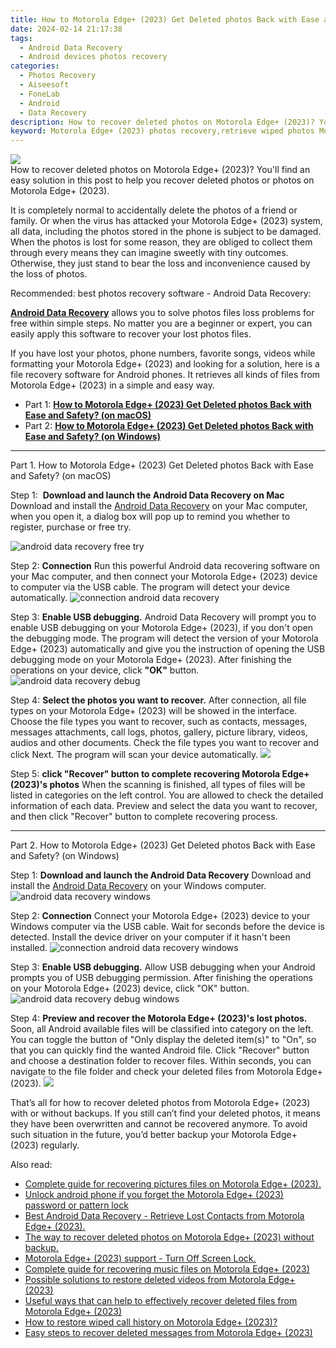 ```yaml
---
title: How to Motorola Edge+ (2023) Get Deleted photos Back with Ease and Safety?
date: 2024-02-14 21:17:38
tags: 
  - Android Data Recovery
  - Android devices photos recovery
categories: 
  - Photos Recovery
  - Aiseesoft
  - FoneLab
  - Android
  - Data Recovery
description: How to recover deleted photos on Motorola Edge+ (2023)? You'll find an easy solution in this post to help you recover deleted photos or photos on Motorola Edge+ (2023).
keyword: Motorola Edge+ (2023) photos recovery,retrieve wiped photos Motorola Edge+ (2023),unerase photos,save erased photos from Motorola Edge+ (2023),regain missing photos,recover lost photos from Motorola Edge+ (2023),Motorola Edge+ (2023) delete photos recover,Motorola Edge+ (2023) retrieve deleted photos,Motorola Edge+ (2023) deleted photos,how to get the photos back on Motorola Edge+ (2023),how to recover photos in Motorola Edge+ (2023),how to recover photos on Motorola Edge+ (2023)
---
```


<img src="https://img0mobiles.techidaily.com/images/best-assets/devices/motorola/motorola-edgeplus-(2023)/1.jpg" class="atpl-imgstyle"  />

<div class="atpl-content atpl-for-fonelab-android recover-photos">

<div class="atpl-post-description-part-1">
How to recover deleted photos on Motorola Edge+ (2023)? You'll find an easy solution in this post to help you recover deleted photos or photos on Motorola Edge+ (2023).
</div>



<div class="atpl-post-description-part-2">
<div class="tpl-content-sub-paragraph-normal">
  <p>
    It is completely normal to accidentally delete the photos of a friend or family. Or when the virus has attacked your Motorola Edge+ (2023) system, all data, including the photos stored in the phone is subject to be damaged. When the photos is lost for some reason, they are obliged to collect them through every means they can imagine sweetly with tiny outcomes. Otherwise, they just stand to bear the loss and inconvenience caused by the loss of photos.
  </p>
</div>
</div>

<div class="atpl-post-description-part-3">
<div class="tpl-content-sub-paragraph-title">
  Recommended: best photos recovery software - Android Data Recovery:
</div>
<div class="tpl-content-sub-paragraph-content">
  <p>
    <a href="https://tools.techidaily.com/aiseesoft-android-data-recovery/" target="_blank" rel="noopener"><strong>Android Data Recovery</strong></a> allows you to solve photos files loss problems for free within simple steps. No matter you are a beginner or expert, you can easily apply this software to recover your lost photos files.
  </p>
</div>
<div class="tpl-content-sub-paragraph-content">
    <p>
      If you have lost your photos, phone numbers, favorite songs, videos while formatting your Motorola Edge+ (2023) and looking for a solution, here is a file recovery software for Android phones. It retrieves all kinds of files from Motorola Edge+ (2023) in a simple and easy way.
    </p>
</div>
</div>

<ul>
  <li>Part 1: <strong><a href="#p1"> How to Motorola Edge+ (2023) Get Deleted photos Back with Ease and Safety?  (on macOS)</a></strong></li>
  <li>Part 2: <strong><a href="#p2"> How to Motorola Edge+ (2023) Get Deleted photos Back with Ease and Safety?  (on Windows)</a></strong></li>
</ul>




<!-- Part 1 -->
<a id="p1" name="p1" ></a><hr>

<div>
  <span class="atpl-step-part-style">Part 1. How to Motorola Edge+ (2023) Get Deleted photos Back with Ease and Safety? (on macOS)</span>
</div>  

<span class="atpl-stepstyle-a"><span>Step 1: </span></span> <strong>Download and launch the Android Data Recovery on Mac</strong>
Download and install the <a href="https://tools.techidaily.com/aiseesoft-android-data-recovery/" target="_blank" rel="noopener">Android Data Recovery</a> on your Mac computer, when you open it, a dialog box will pop up to remind you whether to register, purchase or free try.

<img src="https://tools.techidaily.com/images/apps/aiseesoft/android-data-recovery/mac-free-try.png" class="atpl-imgstyle" alt="android data recovery free try" />

<span class="atpl-stepstyle-a"><span>Step 2: </span></span> <strong>Connection</strong>
Run this powerful Android data recovering software on your Mac computer, and then connect your Motorola Edge+ (2023) device to computer via the USB cable. The program will detect your device automatically.
<img src="https://tools.techidaily.com/images/apps/aiseesoft/android-data-recovery/mac-connection-interface.jpg" class="atpl-imgstyle" alt="connection android data recovery" />

<span class="atpl-stepstyle-a"><span>Step 3: </span></span> <strong>Enable USB debugging.</strong>
Android Data Recovery will prompt you to enable USB debugging on your Motorola Edge+ (2023), if you don't open the debugging mode. The program will detect the version of your Motorola Edge+ (2023) automatically and give you the instruction of opening the USB debugging mode on your Motorola Edge+ (2023). After finishing the operations on your device, click <strong>"OK"</strong> button.
<img src="https://tools.techidaily.com/images/apps/aiseesoft/android-data-recovery/mac-android-usb-debug.jpg"  class="atpl-imgstyle" alt="android data recovery debug" />

<span class="atpl-stepstyle-a"><span>Step 4: </span></span> <strong>Select the photos you want to recover.</strong>
After connection, all file types on your Motorola Edge+ (2023) will be showed in the interface. Choose the file types you want to recover, such as contacts, messages, messages attachments, call logs, photos, gallery, picture library, videos, audios and other documents. Check the file types you want to recover and click Next. The program will scan your device automatically.
<img src="https://tools.techidaily.com/images/apps/aiseesoft/android-data-recovery/mac-choose-type-photos.jpg" class="atpl-imgstyle"  />

<span class="atpl-stepstyle-a"><span>Step 5: </span></span> <strong>click "Recover" button to  complete recovering Motorola Edge+ (2023)'s photos</strong>
When the scanning is finished, all types of files will be listed in categories on the left control. You are allowed to check the detailed information of each data. Preview and select the data you want to recover, and then click "Recover" button to complete recovering process.


<a id="p2" name="p2"></a><hr>

<!-- Part 2 -->
<div>
  <span class="atpl-step-part-style">Part 2. How to Motorola Edge+ (2023) Get Deleted photos Back with Ease and Safety? (on Windows)</span>
</div>

<span class="atpl-stepstyle-a"><span>Step 1: </span></span> <strong>Download and launch the Android Data Recovery</strong>
Download and install the <a href="https://tools.techidaily.com/aiseesoft-android-data-recovery/" target="_blank" rel="noopener">Android Data Recovery</a> on your Windows computer.
<img src="https://tools.techidaily.com/images/apps/aiseesoft/android-data-recovery/win-start-interface.png"  class="atpl-imgstyle" alt="android data recovery windows" />

<span class="atpl-stepstyle-a"><span>Step 2: </span></span> <strong>Connection</strong>
Connect your Motorola Edge+ (2023) device to your Windows computer via the USB cable. Wait for seconds before the device is detected. Install the device driver on your computer if it hasn't been installed.
<img src="https://tools.techidaily.com/images/apps/aiseesoft/android-data-recovery/win-connection-interface.png" class="atpl-imgstyle" alt="connection android data recovery windows" />

<span class="atpl-stepstyle-a"><span>Step 3: </span></span> <strong>Enable USB debugging.</strong>
Allow USB debugging when your Android prompts you of USB debugging permission. After finishing the operations on your Motorola Edge+ (2023) device, click "OK" button.
<img src="https://tools.techidaily.com/images/apps/aiseesoft/android-data-recovery/win-android-usb-debug.png" class="atpl-imgstyle" alt="android data recovery debug windows" />

<span class="atpl-stepstyle-a"><span>Step 4: </span></span> <strong>Preview and recover the Motorola Edge+ (2023)'s lost photos.</strong>
Soon, all Android available files will be classified into category on the left. You can toggle the button of "Only display the deleted item(s)" to "On", so that you can quickly find the wanted Android file. Click "Recover" button and choose a destination folder to recover files. Within seconds, you can navigate to the file folder and check your deleted files from Motorola Edge+ (2023).
<img src="https://tools.techidaily.com/images/apps/aiseesoft/android-data-recovery/win-recover-photos.png" class="atpl-imgstyle"  />

<div class="atpl-post-description-part-4">
<div class="tpl-content-sub-paragraph-normal">
    <p>
        That’s all for how to recover deleted photos from Motorola Edge+ (2023) with or without backups. If you still can’t find your deleted photos, it means they have been overwritten and cannot be recovered anymore. To avoid such situation in the future, you’d better backup your Motorola Edge+ (2023) regularly.
    </p>
</div>
</div>

<ins class="adsbygoogle"
     style="display:block"
     data-ad-client="ca-pub-7571918770474297"
     data-ad-slot="8358498916"
     data-ad-format="auto"
     data-full-width-responsive="true"></ins>

<span class="atpl-alsoreadstyle">Also read:</span>
<div><ul>
<li><a href="/complete-guide-for-recovering-pictures-files-on-motorola-edgeplus-2023-by-fonelab-android-recover-pictures/" target="_blank" rel="noopener"><u>Complete guide for recovering pictures files on Motorola Edge+ (2023).</u></a></li>
<li><a href="/unlock-android-phone-if-you-forget-the-motorola-edgeplus-2023-password-or-pattern-lock-by-drfone-android-unlock-android-unlock/" target="_blank" rel="noopener"><u>Unlock android phone if you forget the Motorola Edge+ (2023) password or pattern lock</u></a></li>
<li><a href="/best-android-data-recovery-retrieve-lost-contacts-from-motorola-edgeplus-2023-by-fonelab-android-recover-contacts/" target="_blank" rel="noopener"><u>Best Android Data Recovery - Retrieve Lost Contacts from Motorola Edge+ (2023).</u></a></li>
<li><a href="/the-way-to-recover-deleted-photos-on-motorola-edgeplus-2023-without-backup-by-fonelab-android-recover-photos/" target="_blank" rel="noopener"><u>The way to recover deleted photos on Motorola Edge+ (2023) without backup.</u></a></li>
<li><a href="/motorola-edgeplus-2023-support-turn-off-screen-lock-by-drfone-android-unlock-android-unlock/" target="_blank" rel="noopener"><u>Motorola Edge+ (2023) support - Turn Off Screen Lock.</u></a></li>
<li><a href="/complete-guide-for-recovering-music-files-on-motorola-edgeplus-2023-by-fonelab-android-recover-music/" target="_blank" rel="noopener"><u>Complete guide for recovering music files on Motorola Edge+ (2023)</u></a></li>
<li><a href="/possible-solutions-to-restore-deleted-videos-from-motorola-edgeplus-2023-by-fonelab-android-recover-video/" target="_blank" rel="noopener"><u>Possible solutions to restore deleted videos from Motorola Edge+ (2023)</u></a></li>
<li><a href="/useful-ways-that-can-help-to-effectively-recover-deleted-files-from-motorola-edgeplus-2023-by-fonelab-android-recover-data/" target="_blank" rel="noopener"><u>Useful ways that can help to effectively recover deleted files from Motorola Edge+ (2023)</u></a></li>
<li><a href="/how-to-restore-wiped-call-history-on-motorola-edgeplus-2023-by-fonelab-android-recover-call-logs/" target="_blank" rel="noopener"><u>How to restore wiped call history on Motorola Edge+ (2023)?</u></a></li>
<li><a href="/easy-steps-to-recover-deleted-messages-from-motorola-edgeplus-2023-by-fonelab-android-recover-messages/" target="_blank" rel="noopener"><u>Easy steps to recover deleted messages from Motorola Edge+ (2023)</u></a></li>
</ul></div>

</div>
